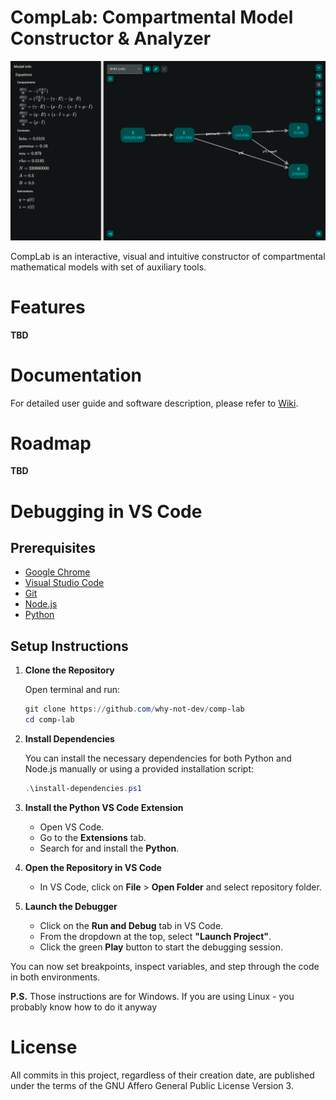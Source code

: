 # CompLab: Compartmental Model Constructor & Analyzer

![software-preview](./.resources/preview.png)

CompLab is an interactive, visual and intuitive constructor of compartmental mathematical models with set of auxiliary tools.

# Features

**TBD**

# Documentation

For detailed user guide and software description, please refer to [Wiki](https://github.com/why-not-dev/comp-lab/wiki).

# Roadmap

**TBD**

# Debugging in VS Code

## Prerequisites

- [Google Chrome](https://www.google.com/chrome/)
- [Visual Studio Code](https://code.visualstudio.com)
- [Git](https://git-scm.com)
- [Node.js](https://nodejs.org)
- [Python](https://www.python.org)

## Setup Instructions

1.  **Clone the Repository**

    Open terminal and run:

    ```powershell
    git clone https://github.com/why-not-dev/comp-lab
    cd comp-lab
    ```

2.  **Install Dependencies**

    You can install the necessary dependencies for both Python and Node.js manually or using a provided installation script:

    ```powershell
    .\install-dependencies.ps1
    ```

3.  **Install the Python VS Code Extension**

    - Open VS Code.
    - Go to the **Extensions** tab.
    - Search for and install the **Python**.

4.  **Open the Repository in VS Code**

    - In VS Code, click on **File** > **Open Folder** and select repository folder.

5.  **Launch the Debugger**

    - Click on the **Run and Debug** tab in VS Code.
    - From the dropdown at the top, select **"Launch Project"**.
    - Click the green **Play** button to start the debugging session.

You can now set breakpoints, inspect variables, and step through the code in both environments.

**P.S.** Those instructions are for Windows. If you are using Linux - you probably know how to do it anyway

# License

All commits in this project, regardless of their creation date, are published under the terms of the GNU Affero General Public License Version 3.
